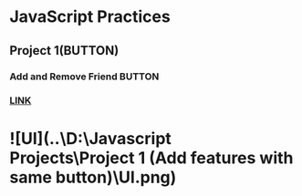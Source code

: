 # JavaScript Practices


## Project 1(BUTTON) 
### Add and Remove Friend BUTTON
### [LINK](https://endearing-florentine-64c095.netlify.app/)
# ![UI](..\D:\Javascript Projects\Project 1 (Add features with same button)\UI.png)
